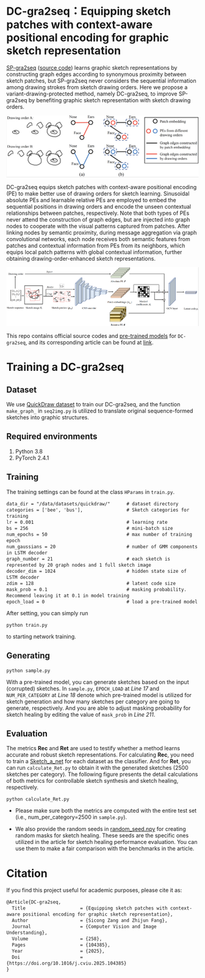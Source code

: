 # DC-gra2seq：Equipping sketch patches with context-aware positional encoding for graphic sketch representation

[SP-gra2seq](https://ojs.aaai.org/index.php/AAAI/article/view/26314) ([source code](https://github.com/CMACH508/SP-gra2seq)) learns graphic sketch representations by constructing graph edges according to synonymous proximity between sketch patches, but SP-gra2seq never considers the sequential information among drawing strokes from sketch drawing orders. Here we propose a variant-drawing-protected method, namely DC-gra2seq, to improve SP-gra2seq by benefiting graphic sketch representation with sketch drawing orders. 

<img src="https://github.com/SCZang/DC-gra2seq/blob/9cb6fce9d5526f55656237175ab01e82a44dc63b/assets/PE_for_node.png" width="600" alt="PE_for_node"/>

DC-gra2seq equips sketch patches with context-aware positional encoding (PE) to make better use of drawing orders for sketch learning. Sinusoidal absolute PEs and learnable relative PEs are employed to embed the sequential positions in drawing orders and encode the unseen contextual relationships between patches, respectively. Note that both types of PEs never attend the construction of graph edges, but are injected into graph nodes to cooperate with the visual patterns captured from patches. After linking nodes by semantic proximity, during message aggregation via graph convolutional networks, each node receives both semantic features from patches and contextual information from PEs from its neighbors, which equips local patch patterns with global contextual information, further obtaining drawing-order-enhanced sketch representations.

<img src="https://github.com/SCZang/DC-gra2seq/blob/9cb6fce9d5526f55656237175ab01e82a44dc63b/assets/overview.png" width="600" alt="overview"/>

This repo contains official source codes and [pre-trained models](https://pan.baidu.com/s/1GbPbrBKq4ESPGXDeYis_mw?pwd=tkzd) for `DC-gra2seq`, and its corresponding article can be found at [link](https://www.sciencedirect.com/science/article/pii/S1077314225001080).

# Training a DC-gra2seq

## Dataset

We use [QuickDraw dataset](https://quickdraw.withgoogle.com/data) to train our DC-gra2seq, and the function `make_graph_` in `seq2img.py` is utilized to translate original sequence-formed sketches into graphic structures.

## Required environments

1. Python 3.8
2. PyTorch 2.4.1

## Training

The training settings can be found at the class `HParams` in `train.py`.

```
data_dir = "/data/datasets/quickdraw/"      # dataset directory
categories = ['bee', 'bus'],                # Sketch categories for training
lr = 0.001                                  # learning rate
bs = 256                                    # mini-batch size
num_epochs = 50                             # max number of training epoch
num_gaussians = 20                          # number of GMM components in LSTM decoder
graph_number = 21                           # each sketch is represented by 20 graph nodes and 1 full sketch image
decoder_dim = 1024                          # hidden state size of LSTM decoder
zdim = 128                                  # latent code size
mask_prob = 0.1                             # masking probability. Recommend leaving it at 0.1 in model training
epoch_load = 0                              # load a pre-trained model
```

After setting, you can simply run
```
python train.py
```
to starting network training. 

## Generating
```
python sample.py
```

With a pre-trained model, you can generate sketches based on the input (corrupted) sketches. In `sample.py`, `EPOCH_LOAD` at *Line 17* and `NUM_PER_CATEGORY` at *Line 18* denote which pre-trained model is utilized for sketch generation and how many sketches per category are going to generate, respectively. And you are able to adjust masking probability for sketch healing by editing the value of `mask_prob` in *Line 211*.


## Evaluation

The metrics **Rec** and **Ret** are used to testify whether a method learns accurate and robust sketch representations. For calculating **Rec**, you need to train a [Sketch_a_net](https://arxiv.org/pdf/1501.07873.pdf) for each dataset as the classifier. And for **Ret**, you can run `calculate_Ret.py` to obtain it with the generated sketches (2500 sketches per category). The following figure presents the detail calculations of both metrics for controllable sketch synthesis and sketch healing, respectively.
```
python calculate_Ret.py
```

* Please make sure both the metrics are computed with the entire test set (i.e., num_per_category=2500 in `sample.py`).

* We also provide the random seeds in [random_seed.npy](https://pan.baidu.com/s/10vbgD7P1jk6oD6g3stO8gA?pwd=f49r) for creating random masks for sketch healing. These seeds are the specific ones utilized in the article for sketch healing performance evaluation. You can use them to make a fair comparison with the benchmarks in the article.

# Citation
If you find this project useful for academic purposes, please cite it as:
```
@Article{DC-gra2seq,
  Title                    = {Equipping sketch patches with context-aware positional encoding for graphic sketch representation},
  Author                   = {Sicong Zang and Zhijun Fang},
  Journal                  = {Computer Vision and Image Understanding},
  Volume                   = {258},
  Pages                    = {104385},
  Year                     = {2025},
  Doi                      = {https://doi.org/10.1016/j.cviu.2025.104385}
}
```

